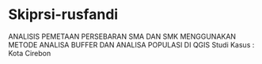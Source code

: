 # Skiprsi-rusfandi
ANALISIS PEMETAAN PERSEBARAN SMA DAN SMK MENGGUNAKAN METODE ANALISA BUFFER DAN ANALISA POPULASI DI QGIS Studi Kasus : Kota Cirebon
